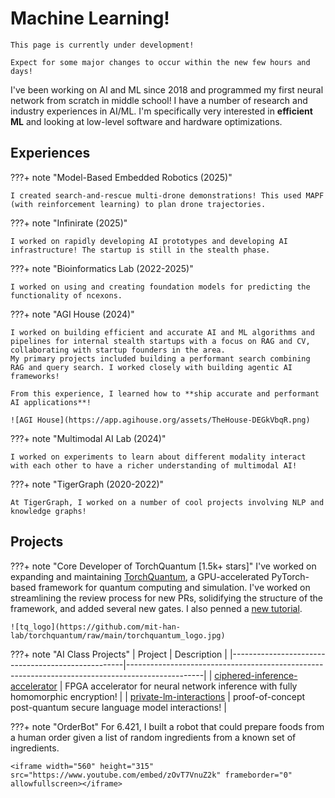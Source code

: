 # Machine Learning!

```
This page is currently under development!

Expect for some major changes to occur within the new few hours and days!
```

I've been working on AI and ML since 2018 and programmed my first neural network from scratch in middle school! I have a number of research and industry experiences in AI/ML. I'm specifically very interested in **efficient ML** and looking at low-level software and hardware optimizations.

## Experiences

???+ note "Model-Based Embedded Robotics (2025)"

    I created search-and-rescue multi-drone demonstrations! This used MAPF (with reinforcement learning) to plan drone trajectories. 

???+ note "Infinirate (2025)"

    I worked on rapidly developing AI prototypes and developing AI infrastructure! The startup is still in the stealth phase.

???+ note "Bioinformatics Lab (2022-2025)"
    
    I worked on using and creating foundation models for predicting the functionality of ncexons.

???+ note "AGI House (2024)"

    I worked on building efficient and accurate AI and ML algorithms and pipelines for internal stealth startups with a focus on RAG and CV, collaborating with startup founders in the area. 
    My primary projects included building a performant search combining RAG and query search. I worked closely with building agentic AI frameworks! 
    
    From this experience, I learned how to **ship accurate and performant AI applications**!

    ![AGI House](https://app.agihouse.org/assets/TheHouse-DEGkVbqR.png)

???+ note "Multimodal AI Lab (2024)"
    
    I worked on experiments to learn about different modality interact with each other to have a richer understanding of multimodal AI!

???+ note "TigerGraph (2020-2022)"

    At TigerGraph, I worked on a number of cool projects involving NLP and knowledge graphs!  

## Projects

???+ note "Core Developer of TorchQuantum [1.5k+ stars]"
    I've worked on expanding and maintaining [TorchQuantum](https://github.com/mit-han-lab/torchquantum), a GPU-accelerated PyTorch-based framework for quantum computing and simulation. I've worked on streamlining the review process for new PRs, solidifying the structure of the framework, and added several new gates. I also penned a [new tutorial](https://github.com/mit-han-lab/torchquantum/tree/main/examples/qubit_rotation).

    ![tq_logo](https://github.com/mit-han-lab/torchquantum/raw/main/torchquantum_logo.jpg)


???+ note "AI Class Projects"
    | Project                                           | Description                                                                                     |
    |---------------------------------------------------|-------------------------------------------------------------------------------------------------|
    | [ciphered-inference-accelerator](https://github.com/01110011011101010110010001101111/cia) | FPGA accelerator for neural network inference with fully homomorphic encryption!               |
    | [private-lm-interactions](https://github.com/01110011011101010110010001101111/private-lm-application-interactions) | proof-of-concept post-quantum secure language model interactions!                             |


???+ note "OrderBot"
    For 6.421, I built a robot that could prepare foods from a human order given a list of random ingredients from a known set of ingredients. 

    <iframe width="560" height="315" src="https://www.youtube.com/embed/zOvT7VnuZ2k" frameborder="0" allowfullscreen></iframe>
